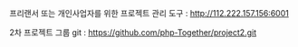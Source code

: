 프리랜서 또는 개인사업자를 위한 프로젝트 관리 도구 : http://112.222.157.156:6001

2차 프로젝트 그룹 git : https://github.com/php-Together/project2.git
